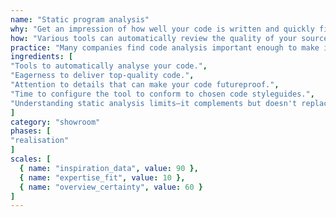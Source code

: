 ```yaml
---
name: "Static program analysis"
why: "Get an impression of how well your code is written and quickly find vulnerabilities, weak spots and bad smells."
how: "Various tools can automatically review the quality of your source code or object code. Some of them can point you to specific details that may require your attention, while others can give a general impression of your code quality. Often, they can do both."
practice: "Many companies find code analysis important enough to make it a part of a continuous integration (CI) process. Code linting tools like SonarQube automatically scan for issues, a practice integrated into many CI pipelines such as Jenkins, GitHub Actions, and Gitlab CI. Most editors and IDEs support linting with plugins."
ingredients: [
"Tools to automatically analyse your code.",
"Eagerness to deliver top-quality code.",
"Attention to details that can make your code futureproof.",
"Time to configure the tool to conform to chosen code styleguides.",
"Understanding static analysis limits—it complements but doesn't replace manual code review."
]
category: "showroom"
phases: [
"realisation"
]
scales: [
  { name: "inspiration_data", value: 90 },
  { name: "expertise_fit", value: 10 },
  { name: "overview_certainty", value: 60 }
]
---
```

